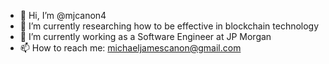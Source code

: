 - 👋 Hi, I’m @mjcanon4
- 👀 I’m currently researching how to be effective in blockchain technology
- 🌱 I’m currently working as a Software Engineer at JP Morgan
- 📫 How to reach me: michaeljamescanon@gmail.com

<!---
mjcanon4/mjcanon4 is a ✨ special ✨ repository because its `README.md` (this file) appears on your GitHub profile.
You can click the Preview link to take a look at your changes.
--->
